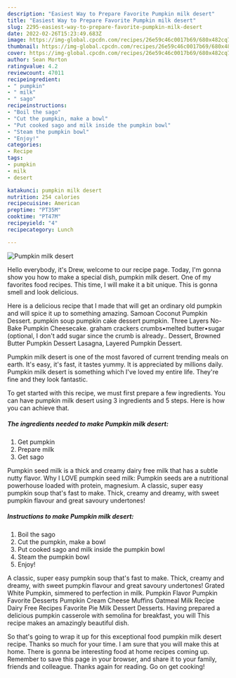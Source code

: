 ```yaml
---
description: "Easiest Way to Prepare Favorite Pumpkin milk desert"
title: "Easiest Way to Prepare Favorite Pumpkin milk desert"
slug: 2295-easiest-way-to-prepare-favorite-pumpkin-milk-desert
date: 2022-02-26T15:23:49.683Z
image: https://img-global.cpcdn.com/recipes/26e59c46c0017b69/680x482cq70/pumpkin-milk-desert-recipe-main-photo.jpg
thumbnail: https://img-global.cpcdn.com/recipes/26e59c46c0017b69/680x482cq70/pumpkin-milk-desert-recipe-main-photo.jpg
cover: https://img-global.cpcdn.com/recipes/26e59c46c0017b69/680x482cq70/pumpkin-milk-desert-recipe-main-photo.jpg
author: Sean Morton
ratingvalue: 4.2
reviewcount: 47011
recipeingredient:
- " pumpkin"
- " milk"
- " sago"
recipeinstructions:
- "Boil the sago"
- "Cut the pumpkin, make a bowl"
- "Put cooked sago and milk inside the pumpkin bowl"
- "Steam the pumpkin bowl"
- "Enjoy!"
categories:
- Recipe
tags:
- pumpkin
- milk
- desert

katakunci: pumpkin milk desert 
nutrition: 254 calories
recipecuisine: American
preptime: "PT35M"
cooktime: "PT47M"
recipeyield: "4"
recipecategory: Lunch

---
```



![Pumpkin milk desert](https://img-global.cpcdn.com/recipes/26e59c46c0017b69/680x482cq70/pumpkin-milk-desert-recipe-main-photo.jpg)

Hello everybody, it's Drew, welcome to our recipe page. Today, I'm gonna show you how to make a special dish, pumpkin milk desert. One of my favorites food recipes. This time, I will make it a bit unique. This is gonna smell and look delicious.

Here is a delicious recipe that I made that will get an ordinary old pumpkin and will spice it up to something amazing. Samoan Coconut Pumpkin Dessert. pumpkin soup pumpkin cake dessert pumpkin. Three Layers No-Bake Pumpkin Cheesecake. graham crackers crumbs•melted butter•sugar (optional, I don&#39;t add sugar since the crumb is already.. Dessert, Browned Butter Pumpkin Dessert Lasagna, Layered Pumpkin Dessert.

Pumpkin milk desert is one of the most favored of current trending meals on earth. It's easy, it's fast, it tastes yummy. It is appreciated by millions daily. Pumpkin milk desert is something which I've loved my entire life. They're fine and they look fantastic.


To get started with this recipe, we must first prepare a few ingredients. You can have pumpkin milk desert using 3 ingredients and 5 steps. Here is how you can achieve that.

<!--inarticleads1-->

##### The ingredients needed to make Pumpkin milk desert:

1. Get  pumpkin
1. Prepare  milk
1. Get  sago


Pumpkin seed milk is a thick and creamy dairy free milk that has a subtle nutty flavor. Why I LOVE pumpkin seed milk: Pumpkin seeds are a nutritional powerhouse loaded with protein, magnesium. A classic, super easy pumpkin soup that&#39;s fast to make. Thick, creamy and dreamy, with sweet pumpkin flavour and great savoury undertones! 

<!--inarticleads2-->

##### Instructions to make Pumpkin milk desert:

1. Boil the sago
1. Cut the pumpkin, make a bowl
1. Put cooked sago and milk inside the pumpkin bowl
1. Steam the pumpkin bowl
1. Enjoy!


A classic, super easy pumpkin soup that&#39;s fast to make. Thick, creamy and dreamy, with sweet pumpkin flavour and great savoury undertones! Grated White Pumpkin, simmered to perfection in milk. Pumpkin Flavor Pumpkin Favorite Desserts Pumpkin Cream Cheese Muffins Oatmeal Milk Recipe Dairy Free Recipes Favorite Pie Milk Dessert Desserts. Having prepared a delicious pumpkin casserole with semolina for breakfast, you will This recipe makes an amazingly beautiful dish. 

So that's going to wrap it up for this exceptional food pumpkin milk desert recipe. Thanks so much for your time. I am sure that you will make this at home. There is gonna be interesting food at home recipes coming up. Remember to save this page in your browser, and share it to your family, friends and colleague. Thanks again for reading. Go on get cooking!
